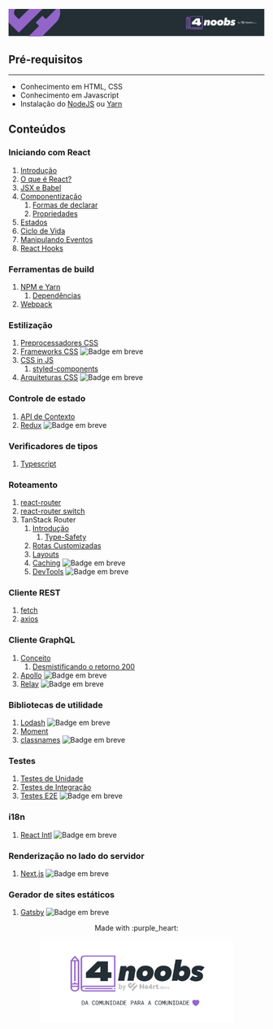 <p align="center">
  <a href="https://github.com/he4rt/4noobs" target="_blank">
    <img src="../assets/global/header-4noobs.svg">
  </a>
</p>

## **Pré-requisitos**

---

- Conhecimento em HTML, CSS
- Conhecimento em Javascript
- Instalação do [NodeJS](https://nodejs.org/pt-br/download/) ou [Yarn](https://classic.yarnpkg.com/pt-BR/docs/install)

## **Conteúdos**

### Iniciando com React

1. [Introdução](./Iniciando%20com%20React/1-Introducao.md)
2. [O que é React?](./Iniciando%20com%20React/2-O%20que%20e%20React.md)
3. [JSX e Babel](./Iniciando%20com%20React/3-JSX%20e%20Babel.md)
4. [Componentização](./Iniciando%20com%20React/4-Componentizacao.md)
   1. [Formas de declarar](./Iniciando%20com%20React/4.1-FormasDeDeclarar.md)
   2. [Propriedades](./Iniciando%20com%20React/4.2-Propriedades.md)
5. [Estados](./Iniciando%20com%20React/6-Estados.md)
6. [Ciclo de Vida](./6-Ciclo-de-vida.md)
7. [Manipulando Eventos](./Iniciando%20com%20React/7-Manipulando%20Eventos.md)
8. [React Hooks](./Iniciando%20com%20React/8-React%20Hooks.md)

### Ferramentas de build

<!-- Comentar sobre npm e clientes alternativos como o yarn ou pnpm -->

1. [NPM e Yarn](./Ferramentas%20de%20build/1-npm-yarn.md)
   1. [Dependências](./Ferramentas%20de%20build/1.1-O-que-são-dependências.md)
2. [Webpack](./Ferramentas%20de%20build/2-Webpack.md)

### Estilização

1. [Preprocessadores CSS](./Estilizacao/1.Preprocessadores%20CSS.md)
2. [Frameworks CSS]() <img alt="Badge em breve" src="https://img.shields.io/badge/-EM%20BREVE-red">
3. [CSS in JS](./Estilizacao/CSS-in-JS.md)
   1. [styled-components](./Estilizacao/3.1-styled-components.md)
4. [Arquiteturas CSS]() <img alt="Badge em breve" src="https://img.shields.io/badge/-EM%20BREVE-red">

### Controle de estado

1. [API de Contexto](./Controle%20de%20estado/1-API-de-Contexto.md)
2. [Redux]() <img alt="Badge em breve" src="https://img.shields.io/badge/-EM%20BREVE-red">

### Verificadores de tipos

1. [Typescript](./Verificadores%20de%20Tipo/Typescript.md)

### Roteamento

1. [react-router](./Roteamento/1-React-Router.md)
2. [react-router switch](./Roteamento/2-React-Router-Switch.md)
3. TanStack Router
   1. [Introdução](./Roteamento/TanStack-Router/1-Introducao.md)
      1. [Type-Safety](./Roteamento/TanStack-Router/1.1-Type-Safety.md)
   2. [Rotas Customizadas](./Roteamento/TanStack-Router/2-Rotas-customizadas.md)
   3. [Layouts](./Roteamento/TanStack-Router/3-Layouts.md)
   4. [Caching]() <img alt="Badge em breve" src="https://img.shields.io/badge/-EM%20BREVE-red">
   5. [DevTools]() <img alt="Badge em breve" src="https://img.shields.io/badge/-EM%20BREVE-red">

### Cliente REST

1. [fetch](./Cliente%20REST/1-Fetch.md)
2. [axios](./Cliente%20REST/2-Axios.md)

### Cliente GraphQL

1. [Conceito](./Cliente%20GraphQL/1-Conceito.md)
   1. [Desmistificando o retorno 200](./Cliente%20GraphQL/1.1-Desmistificando-200.md)
2. [Apollo]() <img alt="Badge em breve" src="https://img.shields.io/badge/-EM%20BREVE-red">
3. [Relay]() <img alt="Badge em breve" src="https://img.shields.io/badge/-EM%20BREVE-red">

### Bibliotecas de utilidade

1. [Lodash]() <img alt="Badge em breve" src="https://img.shields.io/badge/-EM%20BREVE-red">
2. [Moment](./Bibliotecas%20de%20utilidade/2-Moment.md)
3. [classnames]() <img alt="Badge em breve" src="https://img.shields.io/badge/-EM%20BREVE-red">

### Testes

1. [Testes de Unidade](./Testes/1-testes-unitarios.md)
2. [Testes de Integração](./Testes/2-testes-de-integracao.md)
3. [Testes E2E]() <img alt="Badge em breve" src="https://img.shields.io/badge/-EM%20BREVE-red">

### i18n

1. [React Intl]() <img alt="Badge em breve" src="https://img.shields.io/badge/-EM%20BREVE-red">

### Renderização no lado do servidor

1. [Next.js]() <img alt="Badge em breve" src="https://img.shields.io/badge/-EM%20BREVE-red">

### Gerador de sites estáticos

1. [Gatsby]() <img alt="Badge em breve" src="https://img.shields.io/badge/-EM%20BREVE-red">

<p align="center">Made with :purple_heart:</p>

<p align="center">
  <a href="https://github.com/he4rt/4noobs" target="_blank">
    <img src="../assets/global/footer-4noobs.svg" width="380">
  </a>
</p>
